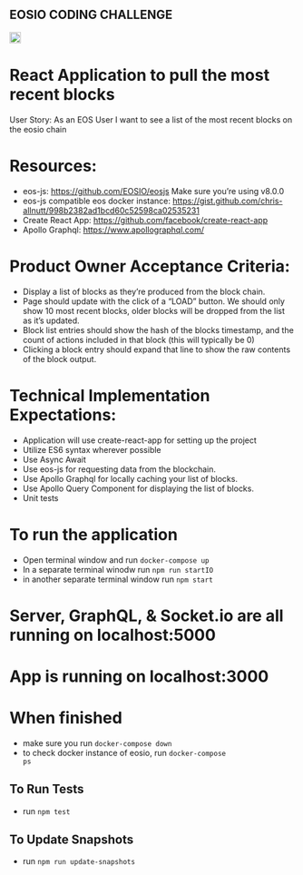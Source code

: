 ## EOSIO CODING CHALLENGE

<img 
  src="https://steemit-production-imageproxy-thumbnail.s3.amazonaws.com/DQmVRg5KyPJRp21r2eumJ7JMBTF5sGmaacjFSP67LY2Nn47_1680x8400" style="width: 20px; height: 20px" 
/>

# React Application to pull the most recent blocks

User Story: As an EOS User I want to see a list of the most recent blocks on the eosio chain

# Resources:
  - eos-js: https://github.com/EOSIO/eosjs Make sure you’re using v8.0.0
  - eos-js compatible eos docker instance: https://gist.github.com/chris-allnutt/998b2382ad1bcd60c52598ca02535231  
  - Create React App: https://github.com/facebook/create-react-app
  - Apollo Graphql: https://www.apollographql.com/ 

# Product Owner Acceptance Criteria:
  - Display a list of blocks as they’re produced from the block chain.
  - Page should update with the click of a “LOAD” button.  We should only show 10 most recent blocks, older blocks will be dropped from the list as it’s updated.
  - Block list entries should show the hash of the blocks timestamp, and the count of actions included in that block (this will typically be 0)
  - Clicking a block entry should expand that line to show the raw contents of the block output.

# Technical Implementation Expectations:
  - Application will use create-react-app for setting up the project
  - Utilize ES6 syntax wherever possible
  - Use Async Await
  - Use eos-js for requesting data from the blockchain.
  - Use Apollo Graphql for locally caching your list of blocks.
  - Use Apollo Query Component for displaying the list of blocks.
  - Unit tests


# To run the application
- Open terminal window and run <code>docker-compose up</code>
- In a separate terminal winodw run <code>npm run startIO</code>
- in another separate terminal window run <code>npm start</code>

# Server, GraphQL, & Socket.io are all running on localhost:5000
# App is running on localhost:3000


# When finished
- make sure you run <code>docker-compose down</code>
- to check docker instance of eosio, run <code>docker-compose ps</code>


## To Run Tests
- run <code>npm test</code>

## To Update Snapshots
- run <code>npm run update-snapshots</code>

